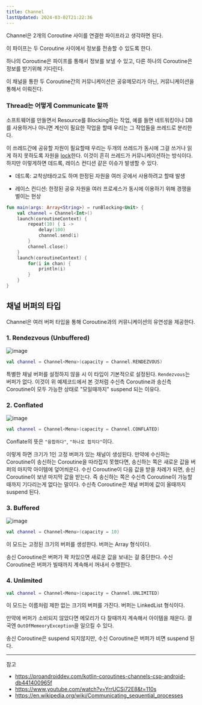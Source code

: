 ```yaml
---
title: Channel
lastUpdated: 2024-03-02T21:22:36
---
```


Channel은 2개의 Coroutine 사이를 연결한 파이프라고 생각하면 된다.

이 파이프는 두 Coroutine 사이에서 정보를 전송할 수 있도록 한다.

하나의 Coroutine은 파이프를 통해서 정보를 보낼 수 있고, 다른 하나의 Coroutine은 정보를 받기위해 기다린다.

이 채널을 통한 두 Coroutine간의 커뮤니케이션은 공유메모리가 아닌, 커뮤니케이션을 통해서 이뤄진다.

### Thread는 어떻게 Communicate 할까

소프트웨어를 만들면서 Resource를 Blocking하는 작업, 예를 들면 네트워킹이나 DB를 사용하거나 아니면 계산이 필요한 작업을 할때 우리는 그 작업들을 쓰레드로 분리한다.

이 쓰레드간에 공유할 자원이 필요할때 우리는 두개의 쓰레드가 동시에 그걸 쓰거나 읽게 하지 못하도록 자원을 [lock]()한다. 이것이 흔히 쓰레드가 커뮤니케이션하는 방식이다. 하지만 이렇게하면 데드록, 레이스 컨디션 같은 이슈가 발생할 수 있다.

* 데드록: 교착상태라고도 하며 한정된 자원을 여러 곳에서 사용하려고 할때 발생

* 레이스 컨디션: 한정된 공유 자원을 여러 프로세스가 동시에 이용하기 위해 경쟁을 벌이는 현상

```kotlin
fun main(args: Array<String>) = runBlocking<Unit> {
    val channel = Channel<Int>()
    launch(coroutineContext) {
        repeat(10) { i ->
            delay(100)
            channel.send(i)
        }
        channel.close()
    }
    launch(coroutineContext) {
        for(i in chan) {
            println(i)
        }
    }
}
```

## 채널 버퍼의 타입

Channel은 여러 버퍼 타입을 통해 Coroutine과의 커뮤니케이션의 유연성을 제공한다.

### 1. Rendezvous (Unbuffered)

![image](https://github.com/rlaisqls/TIL/assets/81006587/87c25464-da85-463f-ab42-df8af98f319d)

```kotlin
val channel = Channel<Menu>(capacity = Channel.RENDEZVOUS)
```

특별한 채널 버퍼를 설정하지 않을 시 이 타입이 기본적으로 설정된다. `Rendezvous`는 버퍼가 없다. 이것이 위 예제코드에서 본 것처럼 수신측 Coroutine과 송신측 Coroutine이 모두 가능한 상태로 "모일때까지" suspend 되는 이유다.


### 2. Conflated

![image](https://github.com/rlaisqls/TIL/assets/81006587/331cff90-f0c8-4d0a-be46-42cab0fa2805)

```kotlin
val channel = Channel<Menu>(capacity = Channel.CONFLATED)
```

Conflate의 뜻은 `"융합하다"`, `"하나로 합치다"`이다.

이렇게 하면 크기가 1인 고정 버퍼가 있는 채널이 생성된다. 만약에 수신하는 Coroutine이 송신하는 Coroutine을 따라잡지 못했다면, 송신하는 쪽은 새로운 값을 버퍼의 마지막 아이템에 덮어씌운다. 수신 Coroutine이 다음 값을 받을 차례가 되면, 송신 Coroutine이 보낸 마지막 값을 받는다. 즉 송신하는 쪽은 수신측 Coroutine이 가능할때까지 기다리는게 없다는 말이다. 수신측 Coroutine은 채널 버퍼에 값이 올때까지 suspend 된다.

### 3. Buffered

![image](https://github.com/rlaisqls/TIL/assets/81006587/229ad9aa-0860-42a4-a2a9-6e9f7672d69c)

```kotlin
val channel = Channel<Menu>(capacity = 10)
```

이 모드는 고정된 크기의 버퍼를 생성한다. 버퍼는 Array 형식이다.

송신 Coroutine은 버퍼가 꽉 차있으면 새로운 값을 보내는 걸 중단한다. 수신 Coroutine은 버퍼가 빌때까지 계속해서 꺼내서 수행한다.

### 4. Unlimited

```kotlin
val channel = Channel<Menu>(capacity = Channel.UNLIMITED)
```

이 모드는 이름처럼 제한 없는 크기의 버퍼를 가진다. 버퍼는 LinkedList 형식이다.

만약에 버퍼가 소비되지 않았다면 메모리가 다 찰때까지 계속해서 아이템을 채운다. 결국엔 `OutOfMemeoryException`을 일으킬 수 있다.

송신 Coroutine은 suspend 되지않지만, 수신 Coroutine은 버퍼가 비면 suspend 된다.

---

참고
- https://proandroiddev.com/kotlin-coroutines-channels-csp-android-db441400965f
- https://www.youtube.com/watch?v=YrrUCSi72E8&t=110s
- https://en.wikipedia.org/wiki/Communicating_sequential_processes